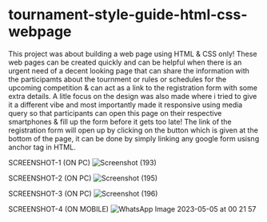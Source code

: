 # tournament-style-guide-html-css-webpage
This project was about building a web page using HTML & CSS only! These web pages can be created quickly and can be helpful when there is an urgent need of a decent looking page that can share the information with the participamts about the tournment or rules or schedules for the upcoming competition & can act as a link to the registration form with some extra details. A litle focus on the design was also made where i tried to give it a different vibe and most importantly made it responsive using media query so that participants can open this page on their respective smartphones & fill up the form before it gets too late! The link of the registration form will open up by clicking on the button which is given at the bottom of the page, it can be done by simply linking any google form usisng anchor tag in HTML.

SCREENSHOT-1 (ON PC)
![Screenshot (193)](https://user-images.githubusercontent.com/97697722/236295728-fb6d516b-cbc6-4bf2-bc78-e1355c71e365.png)

SCREENSHOT-2 (ON PC)
![Screenshot (195)](https://user-images.githubusercontent.com/97697722/236296936-e90208d6-fea9-402d-ba4e-4f5611d157ee.png)

SCREENSHOT-3 (ON PC)
![Screenshot (196)](https://user-images.githubusercontent.com/97697722/236296666-949010c2-6f89-488c-96ea-ad33082ae45f.png)

SCREENSHOT-4 (ON MOBILE)
![WhatsApp Image 2023-05-05 at 00 21 57](https://user-images.githubusercontent.com/97697722/236301053-743f456e-909b-49ed-8c70-6c0450fe5543.jpg)

